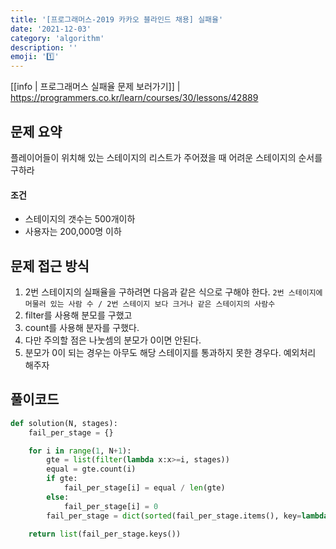 ```yaml
---
title: '[프로그래머스-2019 카카오 블라인드 채용] 실패율'
date: '2021-12-03'
category: 'algorithm'
description: ''
emoji: '1️⃣'
---
```


[[info | 프로그래머스 실패율 문제 보러가기]]
| https://programmers.co.kr/learn/courses/30/lessons/42889



## 문제 요약

플레이어들이 위치해 있는 스테이지의 리스트가 주어졌을 때 어려운 스테이지의 순서를 구하라

#### 조건

- 스테이지의 갯수는 500개이하
- 사용자는 200,000명 이하

## 문제 접근 방식

1. 2번 스테이지의 실패율을 구하려면 다음과 같은 식으로 구해야 한다. `2번 스테이지에 머물러 있는 사람 수 / 2번 스테이지 보다 크거나 같은 스테이지의 사람수`
1. filter를 사용해 분모를 구했고
1. count를 사용해 분자를 구했다.
1. 다만 주의할 점은 나눗셈의 분모가 0이면 안된다.
1. 분모가 0이 되는 경우는 아무도 해당 스테이지를 통과하지 못한 경우다. 예외처리 해주자

## 풀이코드

```python
def solution(N, stages):
    fail_per_stage = {}

    for i in range(1, N+1):
        gte = list(filter(lambda x:x>=i, stages))
        equal = gte.count(i)
        if gte:
            fail_per_stage[i] = equal / len(gte)
        else:
            fail_per_stage[i] = 0
        fail_per_stage = dict(sorted(fail_per_stage.items(), key=lambda x:x[1], reverse=True))
    
    return list(fail_per_stage.keys())
```
